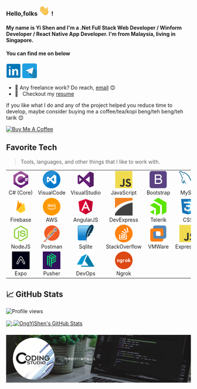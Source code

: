 ### Hello,folks <img src="https://github.com/ongyishen/ongyishen/blob/main/wave.gif" width="30px"> ! 
#### My name is Yi Shen and I'm a .Net Full Stack Web Developer / Winform Developer / React Native App Developer. I'm from Malaysia, living in Singapore. 
#### You can find me on below

[<img src='./img/linked.png' alt='linkedin' height='40'>](https://www.linkedin.com/in/yi-shen-ong-b6576b96/) [<img src='./img/telegram.png' alt='telegram' height='40'>](https://t.me/ongyishen_sg) 


- 💼 Any freelance work? Do reach, [email](mailto:ongyishen@yahoo.com) :blush:
- 📝 &nbsp; Checkout my [resume](https://drive.google.com/file/d/1N8mKO1XZlXQve6s5WTX3EI4g-QDOBNXU/view?usp=sharing)


If you like what I do and any of the project helped you reduce time to develop, maybe consider buying me a coffee/tea/kopi beng/teh beng/teh tarik :blush:

<a href="https://www.buymeacoffee.com/ongyishen" 
target="_blank">
<img src="https://www.buymeacoffee.com/assets/img/custom_images/orange_img.png" 
alt="Buy Me A Coffee" style="height: 41px !important;width: 174px !important;box-shadow: 0px 3px 2px 0px rgba(190, 190, 190, 0.5) !important;-webkit-box-shadow: 0px 3px 2px 0px rgba(190, 190, 190, 0.5) !important;" ></a>



<h2 align="left" id="ongyishen">Favorite Tech</h2>

> Tools, languages, and other things that I like to work with.

<table>
<tr>
<td align="center" width="96">
      <a href="#ongyishen">
        <img src="./img/csharp-original.svg" width="48" height="48" alt="C#" />
      </a>
      <br>C#&nbsp;(Core)
    </td>
    <td align="center" width="96">
      <a href="#ongyishen">
        <img src="./img/visual_code.png" width="48" height="48" alt="C#" />
      </a>
      <br>VisualCode
    </td>
    <td align="center" width="96">
      <a href="#ongyishen">
        <img src="./img/visual_studio.png" width="48" height="48" alt="C#" />
      </a>
      <br>VisualStudio
    </td>
    <td align="center" width="96">
      <a href="#ongyishen">
        <img src="./img/javascript-original.svg" width="48" height="48" alt="C#" />
      </a>
      <br>JavaScript
    </td>
    <td align="center" width="96">
      <a href="#ongyishen">
        <img src="./img/bootstrap-plain.svg" width="48" height="48" alt="C#" />
      </a>
      <br>Bootstrap
    </td>    
     <td align="center" width="96">
      <a href="#ongyishen">
        <img src="./img/mysql-original.svg" width="48" height="48" alt="C#" />
      </a>
      <br>MySql
    </td>
    <td align="center" width="96">
      <a href="#ongyishen">
        <img src="./img/sqlserver.png" width="48" height="48" alt="C#" />
      </a>
      <br>SqlServer
    </td>
    <td align="center" width="96">
      <a href="#ongyishen">
        <img src="./img/react-original.svg" width="48" height="48" alt="C#" />
      </a>
      <br>React
    </td>
    <td align="center" width="96">
      <a href="#ongyishen">
        <img src="./img/react-original.svg" width="48" height="48" alt="C#" />
      </a>
      <br>ReactNative
    </td>
</tr>
<tr>
 <td align="center" width="96">
      <a href="#ongyishen">
        <img src="./img/firebase.png" width="48" height="48" alt="C#" />
      </a>
      <br>Firebase
    </td>
    <td align="center" width="96">
      <a href="#ongyishen">
        <img src="./img/aws.png" width="48" height="48" alt="C#" />
      </a>
      <br>AWS
    </td>
    <td align="center" width="96">
      <a href="#ongyishen">
        <img src="./img/angular.png" width="48" height="48" alt="C#" />
      </a>
      <br>AngularJS
    </td>
     <td align="center" width="96">
      <a href="#ongyishen">
        <img src="./img/devexpress.png" width="48" height="48" alt="C#" />
      </a>
      <br>DevExpress
    </td>
    <td align="center" width="96">
      <a href="#ongyishen">
        <img src="./img/telerik.png" width="48" height="48" alt="C#" />
      </a>
      <br>Telerik
    </td>
    <td align="center" width="96">
      <a href="#ongyishen">
        <img src="./img/css.png" width="48" height="48" alt="C#" />
      </a>
      <br>CSS
    </td>
    <td align="center" width="96">
      <a href="#ongyishen">
        <img src="./img/html.png" width="48" height="48" alt="C#" />
      </a>
      <br>HTML
    </td>
    <td align="center" width="96">
      <a href="#ongyishen">
        <img src="./img/jquery.png" width="48" height="48" alt="C#" />
      </a>
      <br>JQuery
    </td>
    <td align="center" width="96">
      <a href="#ongyishen">
        <img src="./img/github.png" width="48" height="48" alt="C#" />
      </a>
      <br>GithubPages
    </td>
</tr>
<tr>
 <td align="center" width="96">
      <a href="#ongyishen">
        <img src="./img/node.png" width="48" height="48" alt="C#" />
      </a>
      <br>NodeJS
    </td>
     <td align="center" width="96">
      <a href="#ongyishen">
        <img src="./img/postmanv3.png" width="48" height="48" alt="C#" />
      </a>
      <br>Postman
    </td>
    <td align="center" width="96">
      <a href="#ongyishen">
        <img src="./img/sqlite.png" width="48" height="48" alt="C#" />
      </a>
      <br>Sqlite
    </td>
    <td align="center" width="96">
      <a href="#ongyishen">
        <img src="./img/stackoverflow.png" width="48" height="48" alt="C#" />
      </a>
      <br>StackOverflow
    </td>
    <td align="center" width="96">
      <a href="#ongyishen">
        <img src="./img/vmware.png" width="48" height="48" alt="C#" />
      </a>
      <br>VMWare
    </td>
     <td align="center" width="96">
      <a href="#ongyishen">
        <img src="./img/javascript-original.svg" width="48" height="48" alt="C#" />
      </a>
      <br>ExpressJS
    </td>
    </td>
     <td align="center" width="96">
      <a href="#ongyishen">
        <img src="./img/scalev2.png" width="48" height="48" alt="C#" />
      </a>
      <br>Scale
    </td>
    <td align="center" width="96">
      <a href="#ongyishen">
        <img src="./img/serialportv2.png" width="48" height="48" alt="C#" />
      </a>
      <br>SerialPort
    </td>
    <td align="center" width="96">
      <a href="#ongyishen">
        <img src="./img/ptl.png" width="48" height="48" alt="C#" />
      </a>
      <br>PickToLight
    </td>
</tr>
<tr>
<td align="center" width="96">
      <a href="#ongyishen">
        <img src="./img/expo.png" width="48" height="48" alt="C#" />
      </a>
      <br>Expo
    </td>
    <td align="center" width="96">
      <a href="#ongyishen">
        <img src="./img/pusher.png" width="48" height="48" alt="C#" />
      </a>
      <br>Pusher
    </td>
     <td align="center" width="96">
      <a href="#ongyishen">
        <img src="./img/azure.png" width="48" height="48" alt="C#" />
      </a>
      <br>DevOps
    </td>
    <td align="center" width="96">
      <a href="#ongyishen">
        <img src="./img/ngrok.png" width="48" height="48" alt="C#" />
      </a>
      <br>Ngrok
    </td>
</tr>
</table>


## &#x1f4c8; GitHub Stats

![Profile views](https://gpvc.arturio.dev/ongyishen)

<a href="https://github.com/MartinHeinz/ongyishen">
  <img align="center" src="https://github-readme-stats.vercel.app/api/top-langs/?username=ongyishen&hide=java,html,tex&title_color=ffffff&text_color=c9cacc&icon_color=2bbc8a&bg_color=1d1f21&langs_count=3" />
</a><a href="https://github.com/ongyishen/ongyishen">
  <img align="center" src="https://github-readme-stats.vercel.app/api?username=ongyishen&show_icons=true&line_height=27&count_private=true&title_color=ffffff&text_color=c9cacc&icon_color=2bbc8a&bg_color=1d1f21" alt="OngYiShen's GitHub Stats" />
</a>


<h3 align="center">  
  <img src="./img/banner.png" >
</h3>